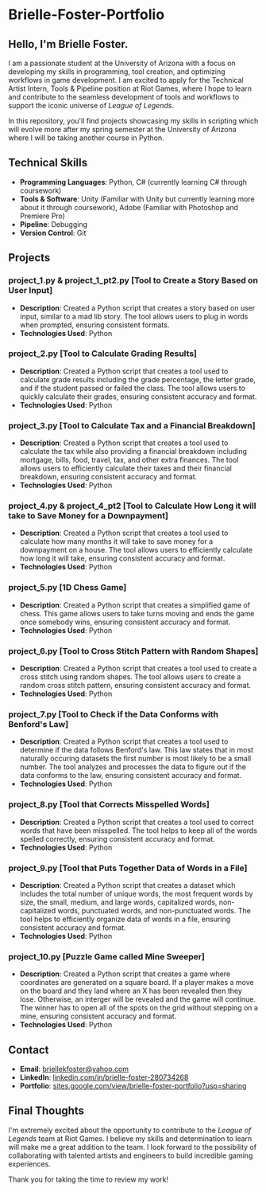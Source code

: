 # Brielle-Foster-Portfolio

## Hello, I'm Brielle Foster.

I am a passionate student at the University of Arizona with a focus on developing my skills in programming, tool creation, and optimizing workflows in game development. I am excited to apply for the Technical Artist Intern, Tools & Pipeline position at Riot Games, where I hope to learn and contribute to the seamless development of tools and workflows to support the iconic universe of *League of Legends*.

In this repository, you'll find projects showcasing my skills in scripting which will evolve more after my spring semester at the University of Arizona where I will be taking another course in Python.

## Technical Skills

- **Programming Languages**: Python, C# (currently learning C# through coursework)
- **Tools & Software**: Unity (Familiar with Unity but currently learning more about it through coursework), Adobe (Familiar with Photoshop and Premiere Pro)
- **Pipeline**: Debugging
- **Version Control**: Git
  
## Projects 

### **project_1.py & project_1_pt2.py [Tool to Create a Story Based on User Input]**
- **Description**: Created a Python script that creates a story based on user input, similar to a mad lib story. The tool allows users to plug in words when prompted, ensuring consistent formats.
- **Technologies Used**: Python

### **project_2.py [Tool to Calculate Grading Results]**
- **Description**: Created a Python script that creates a tool used to calculate grade results including the grade percentage, the letter grade, and if the student passed or failed the class. The tool allows users to quickly calculate their grades, ensuring consistent accuracy and format.
- **Technologies Used**: Python

### **project_3.py [Tool to Calculate Tax and a Financial Breakdown]**
- **Description**: Created a Python script that creates a tool used to calculate the tax while also providing a financial breakdown including mortgage, bills, food, travel, tax, and other extra finances. The tool allows users to efficiently calculate their taxes and their financial breakdown, ensuring consistent accuracy and format.
- **Technologies Used**: Python

### **project_4.py & project_4_pt2 [Tool to Calculate How Long it will take to Save Money for a Downpayment]**
- **Description**: Created a Python script that creates a tool used to calculate how many months it will take to save money for a downpayment on a house. The tool allows users to efficiently calculate how long it will take, ensuring consistent accuracy and format.
- **Technologies Used**: Python

### **project_5.py [1D Chess Game]**
- **Description**: Created a Python script that creates a simplified game of chess. This game allows users to take turns moving and ends the game once somebody wins, ensuring consistent accuracy and format.
- **Technologies Used**: Python

### **project_6.py [Tool to Cross Stitch Pattern with Random Shapes]**
- **Description**: Created a Python script that creates a tool used to create a cross stitch using random shapes. The tool allows users to create a random cross stitch pattern, ensuring consistent accuracy and format.
- **Technologies Used**: Python
  
### **project_7.py [Tool to Check if the Data Conforms with Benford's Law]**
- **Description**: Created a Python script that creates a tool used to determine if the data follows Benford's law. This law states that in most naturally occuring datasets the first number is most likely to be a small number. The tool analyzes and processes the data to figure out if the data conforms to the law, ensuring consistent accuracy and format.
- **Technologies Used**: Python

### **project_8.py [Tool that Corrects Misspelled Words]**
- **Description**: Created a Python script that creates a tool used to correct words that have been misspelled. The tool helps to keep all of the words spelled correctly, ensuring consistent accuracy and format.
- **Technologies Used**: Python

### **project_9.py [Tool that Puts Together Data of Words in a File]**
- **Description**: Created a Python script that creates a dataset which includes the total number of unique words, the most frequent words by size, the small, medium, and large words, capitalized words, non-capitalized words, punctuated words, and non-punctuated words. The tool helps to efficiently organize data of words in a file, ensuring consistent accuracy and format.
- **Technologies Used**: Python  

### **project_10.py [Puzzle Game called Mine Sweeper]**
- **Description**: Created a Python script that creates a game where coordinates are generated on a square board. If a player makes a move on the board and they land where an X has been revealed then they lose. Otherwise, an interger will be revealed and the game will continue. The winner has to open all of the spots on the grid without stepping on a mine, ensuring consistent accuracy and format.
- **Technologies Used**: Python

## Contact 

- **Email**: briellekfoster@yahoo.com
- **LinkedIn**: [linkedin.com/in/brielle-foster-280734268](https://www.linkedin.com/in/brielle-foster-280734268/)
- **Portfolio**: [sites.google.com/view/brielle-foster-portfolio?usp=sharing](https://sites.google.com/view/brielle-foster-portfolio?usp=sharing)

## Final Thoughts

I'm extremely excited about the opportunity to contribute to the *League of Legends* team at Riot Games. I believe my skills and determination to learn will make me a great addition to the team. I look forward to the possibility of collaborating with talented artists and engineers to build incredible gaming experiences.

Thank you for taking the time to review my work!
